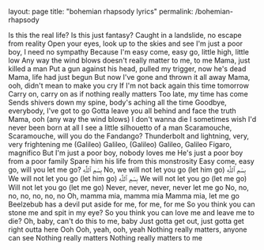layout: page
title: "bohemian rhapsody lyrics"
permalink: /bohemian-rhapsody

Is this the real life? Is this just fantasy?
Caught in a landslide, no escape from reality
Open your eyes, look up to the skies and see
I'm just a poor boy, I need no sympathy
Because I'm easy come, easy go, little high, little low
Any way the wind blows doesn't really matter to me, to me
Mama, just killed a man
Put a gun against his head, pulled my trigger, now he's dead
Mama, life had just begun
But now I've gone and thrown it all away
Mama, ooh, didn't mean to make you cry
If I'm not back again this time tomorrow
Carry on, carry on as if nothing really matters
Too late, my time has come
Sends shivers down my spine, body's aching all the time
Goodbye, everybody, I've got to go
Gotta leave you all behind and face the truth
Mama, ooh (any way the wind blows)
I don't wanna die
I sometimes wish I'd never been born at all
I see a little silhouetto of a man
Scaramouche, Scaramouche, will you do the Fandango?
Thunderbolt and lightning, very, very frightening me
(Galileo) Galileo, (Galileo) Galileo, Galileo Figaro, magnifico
But I'm just a poor boy, nobody loves me
He's just a poor boy from a poor family
Spare him his life from this monstrosity
Easy come, easy go, will you let me go?
بِسْمِ ٱللَّٰهِ
No, we will not let you go (let him go)
بِسْمِ ٱللَّٰهِ
We will not let you go (let him go)
بِسْمِ ٱللَّٰهِ
We will not let you go (let me go)
Will not let you go (let me go)
Never, never, never, never let me go
No, no, no, no, no, no, no
Oh, mamma mia, mamma mia
Mamma mia, let me go
Beelzebub has a devil put aside for me, for me, for me
So you think you can stone me and spit in my eye?
So you think you can love me and leave me to die?
Oh, baby, can't do this to me, baby
Just gotta get out, just gotta get right outta here
Ooh
Ooh, yeah, ooh, yeah
Nothing really matters, anyone can see
Nothing really matters
Nothing really matters to me
